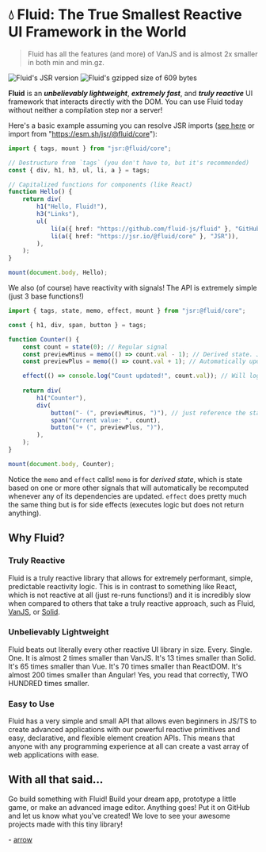 # 💧 Fluid: The **True** Smallest Reactive UI Framework in the World
> Fluid has all the features (and more) of VanJS and is almost 2x smaller in both min and min.gz.

<img alt="Fluid's JSR version" src="https://img.shields.io/jsr/v/@fluid/core?color=%23f7df1e">
<img alt="Fluid's gzipped size of 609 bytes" src="https://img.shields.io/badge/gzipped_size-609_bytes-blue">

**Fluid** is an ***unbelievably lightweight***, ***extremely fast***, and ***truly reactive*** UI framework that interacts directly with the DOM. You can use Fluid today without neither a compilation step nor a server!

Here's a basic example assuming you can resolve JSR imports ([see here](https://github.com/lucacasonato/esbuild_deno_loader) or import from "https://esm.sh/jsr/@fluid/core"):
```ts
import { tags, mount } from "jsr:@fluid/core";

// Destructure from `tags` (you don't have to, but it's recommended)
const { div, h1, h3, ul, li, a } = tags;

// Capitalized functions for components (like React)
function Hello() {
    return div(
        h1("Hello, Fluid!"),
        h3("Links"),
        ul(
            li(a({ href: "https://github.com/fluid-js/fluid" }, "GitHub")),
            li(a({ href: "https://jsr.io/@fluid/core" }, "JSR")),
        ),
    );
}

mount(document.body, Hello);
```

We also (of course) have reactivity with signals! The API is extremely simple (just 3 base functions!)
```ts
import { tags, state, memo, effect, mount } from "jsr:@fluid/core";

const { h1, div, span, button } = tags;

function Counter() {
    const count = state(0); // Regular signal
    const previewMinus = memo(() => count.val - 1); // Derived state. Just access the signal's val property and Fluid will track it for you.
    const previewPlus = memo(() => count.val + 1); // Automatically updates whenever any dependencies are updated!

    effect(() => console.log("Count updated!", count.val)); // Will log this every time the count is updated.
    
    return div(
        h1("Counter"),
        div(
            button("- (", previewMinus, ")"), // just reference the state itself, not the value, in the markup!
            span("Current value: ", count),
            button("+ (", previewPlus, ")"),
        ),
    );
}

mount(document.body, Counter);
```

Notice the `memo` and `effect` calls! `memo` is for *derived state*, which is state based on one or more other signals that will automatically be recomputed whenever any of its dependencies are updated. `effect` does pretty much the same thing but is for side effects (executes logic but does not return anything).

## Why Fluid?
### Truly Reactive
Fluid is a truly reactive library that allows for extremely performant, simple, predictable reactivity logic. This is in contrast to something like React, which is not reactive at all (just re-runs functions!) and it is incredibly slow when compared to others that take a truly reactive approach, such as Fluid, [VanJS](https://github.com/vanjs-org/van), or [Solid](https://github.com/solidjs/solid).

### Unbelievably Lightweight
Fluid beats out literally every other reactive UI library in size. Every. Single. One. It is almost 2 times smaller than VanJS. It's 13 times smaller than Solid. It's 65 times smaller than Vue. It's 70 times smaller than ReactDOM. It's almost 200 times smaller than Angular! Yes, you read that correctly, TWO HUNDRED times smaller.

### Easy to Use
Fluid has a very simple and small API that allows even beginners in JS/TS to create advanced applications with our powerful reactive primitives and easy, declarative, and flexible element creation APIs. This means that anyone with any programming experience at all can create a vast array of web applications with ease.

## With all that said...
Go build something with Fluid! Build your dream app, prototype a little game, or make an advanced image editor. Anything goes! Put it on GitHub and let us know what you've created! We love to see your awesome projects made with this tiny library!

\- [arrow](https://github.com/WorriedArrow)